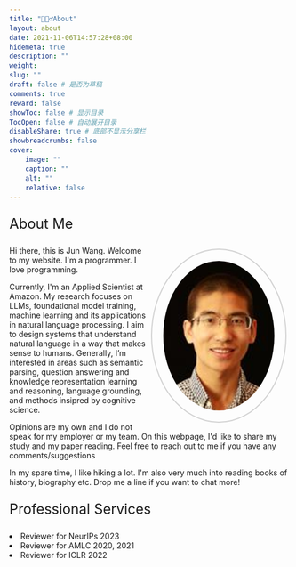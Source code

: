 ```yaml
---
title: "🙋🏻‍♂️About"
layout: about
date: 2021-11-06T14:57:28+08:00
hidemeta: true
description: ""
weight:
slug: ""
draft: false # 是否为草稿
comments: true
reward: false
showToc: false # 显示目录
TocOpen: false # 自动展开目录
disableShare: true # 底部不显示分享栏
showbreadcrumbs: false
cover:
    image: ""
    caption: ""
    alt: ""
    relative: false
---
```




<p style="font-size: 25px;">About Me</p>
<style>
 .wrap {
   float: right; 
   margin: 5px;
  }
  #mypic {
  width: 200px;
  border-radius: 200%;
  align: left;
  padding: 20px;
  border: 2px solid #D3D3D3;
}
</style>
<div class="wrap">
<img class="img-fluid z-depth-1 rounded" id="mypic" src="/img/junwang.jpeg">
</div>

<p>Hi there, this is Jun Wang. Welcome to my website. I'm a programmer. I love programming. 
    
Currently, I'm an Applied Scientist at Amazon. My research focuses on LLMs, foundational model training, machine learning and its applications in
natural language processing. I aim to design systems that understand natural language in a way that makes
sense to humans. Generally, I’m interested in areas such as semantic parsing, question answering and
knowledge representation learning and reasoning, language grounding, and methods insipred by cognitive
science.
</p>
<p>Opinions are my own and I do not speak for my employer or my team. On this webpage, I'd like to share my study and my
paper reading. Feel free to reach out to me if you have any comments/suggestions</p>

<p>In my spare time, I like hiking a lot. I'm also very much into reading books of history, biography etc. Drop me a line if
    you want to chat more! </p>


<style>
.well {
    background-image: -webkit-linear-gradient(top,#e8e8e8 0,#f5f5f5 100%);
    background-image: -o-linear-gradient(top,#e8e8e8 0,#f5f5f5 100%);
    background-image: -webkit-gradient(linear,left top,left bottom,from(#e8e8e8),to(#f5f5f5));
    background-image: linear-gradient(to bottom,#e8e8e8 0,#f5f5f5 100%);
    filter: progid:DXImageTransform.Microsoft.gradient(startColorstr='#ffe8e8e8', endColorstr='#fff5f5f5', GradientType=0);
    background-repeat: repeat-x;
    border-color: #dcdcdc;
    -webkit-box-shadow: inset 0 1px 3px rgba(0,0,0,.05), 0 1px 0 rgba(255,255,255,.1);
    box-shadow: inset 0 1px 3px rgba(0,0,0,.05), 0 1px 0 rgba(255,255,255,.1);
}
</style>

<p style="font-size: 25px;">Professional Services</p>
<div class="style">
<li>Reviewer for NeurIPs 2023</li>
<li>Reviewer for AMLC 2020, 2021</li>
<li>Reviewer for ICLR 2022</li>
</div>
